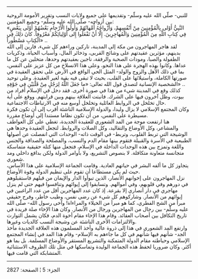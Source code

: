 ------------------------------------------------------------------------

للنبي- صلّى الله عليه وسلّم- وتقديمها على جميع ولايات النسب وتقرير الأمومة
الروحية بين أزواجه- صلّى الله عليه وسلّم- وجميع المؤمنين:  
«النَّبِيُّ أَوْلى بِالْمُؤْمِنِينَ مِنْ أَنْفُسِهِمْ، وَأَزْواجُهُ أُمَّهاتُهُمْ وَأُولُوا الْأَرْحامِ بَعْضُهُمْ
أَوْلى بِبَعْضٍ فِي كِتابِ اللَّهِ مِنَ الْمُؤْمِنِينَ وَالْمُهاجِرِينَ. إِلَّا أَنْ تَفْعَلُوا إِلى
أَوْلِيائِكُمْ مَعْرُوفاً. كانَ ذلِكَ فِي الْكِتابِ مَسْطُوراً» ..  
لقد هاجر المهاجرون من مكة إلى المدينة، تاركين وراءهم كل شيء، فارين إلى
الله بدينهم، مؤثرين عقيدتهم على وشائج القربى، وذخائر المال، وأسباب
الحياة، وذكريات الطفولة والصبا، ومودات الصحبة والرفقة، ناجين بعقيدتهم
وحدها، متخلين عن كل ما عداها. وكانوا بهذه الهجرة على هذا النحو، وعلى هذا
الانسلاخ من كل عزيز على النفس، بما في ذلك الأهل والزوج والولد- المثل
الحي الواقع في الأرض على تحقق العقيدة في صورتها الكاملة، واستيلائها على
القلب، بحيث لا تبقى فيه بقية لغير العقيدة. وعلى توحيد الشخصية الإنسانية
لتصدق قول الله تعالى: «ما جَعَلَ اللَّهُ لِرَجُلٍ مِنْ قَلْبَيْنِ فِي جَوْفِهِ» ..  
كذلك وقع في المدينة شيء من هذا في صورة أخرى. فقد دخل في الإسلام أفراد من
بيوت، وظل آخرون فيها على الشرك. فانبتت العلاقة بينهم وبين قرابتهم. ووقع
على أية حال تخلخل في الروابط العائلية وتخلخل أوسع منه في الارتباطات
الاجتماعية.  
وكان المجتمع الإسلامي لا يزال وليدا، والدولة الإسلامية الناشئة أقرب إلى
أن تكون فكرة مسيطرة على النفس، من أن تكون نظاما مستندا إلى أوضاع
مقررة.  
هنا ارتفعت موجة من المد الشعوري للعقيدة الجديدة، تغطي على كل العواطف
والمشاعر، وكل الأوضاع والتقاليد، وكل الصلات والروابط. لتجعل العقيدة
وحدها هي الوشيجة التي تربط القلوب، وتربط- في الوقت ذاته- الوحدات التي
انفصلت عن أصولها الطبيعية في الأسرة والقبيلة فتقوم بينها مقام الدم
والنسب، والمصلحة والصداقة والجنس واللغة وتمزج بين هذه الوحدات الداخلة في
الإسلام، فتجعل منها كتلة حقيقية متماسكة متجانسة متعاونة متكافلة. لا
بنصوص التشريع، ولا بأوامر الدولة ولكن بدافع داخلي ومد شعوري.  
يتجاوز كل ما ألفه البشر في حياتهم العادية. وقامت الجماعة الإسلامية على
هذا الأساس، حيث لم يكن مستطاعا أن تقوم على تنظيم الدولة وقوة الأوضاع.  
نزل المهاجرون على إخوانهم الأنصار، الذين تبوأوا الدار والإيمان من قبلهم
فاستقبلوهم في دورهم وفي قلوبهم، وفي أموالهم. وتسابقوا إلى إيوائهم
وتنافسوا فيهم حتى لم ينزل مهاجري في دار أنصاري إلا بقرعة. إذ كان عدد
المهاجرين أقل من عدد الراغبين في إيوائهم من الأنصار. وشاركوهم كل شيء عن
رضى نفس، وطيب خاطر، وفرح حقيقي مبرأ من الشح الفطري، كما هو مبرأ من
الخيلاء والمراءاة! وآخى رسول الله- صلّى الله عليه وسلّم- بين رجال من
المهاجرين ورجال من الأنصار. وكان هذا الإخاء صلة فريدة في تاريخ التكافل
بين أصحاب العقائد. وقام هذا الإخاء مقام أخوة الدم، فكان يشمل التوارث
والالتزامات الأخرى الناشئة عن وشيجة النسب كالديات وغيرها.  
وارتفع المد الشعوري في هذا إلى ذروة عالية وأخذ المسلمون هذه العلاقة
الجديدة مأخذ الجد- شأنهم فيها شأنهم في كل ما جاءهم به الإسلام- وقام هذا
المد في إنشاء المجتمع الإسلامي وحياطته مقام الدولة المتمكنة والتشريع
المستقر والأوضاع المسلمة. بل بما هو أكثر. وكان ضروريا لحفظ هذه الجماعة
الوليدة وتماسكها في مثل تلك الظروف الاستثنائية المتشابكة التي قامت فيها.

------------------------------------------------------------------------

الجزء: 5 ¦ الصفحة: 2827
